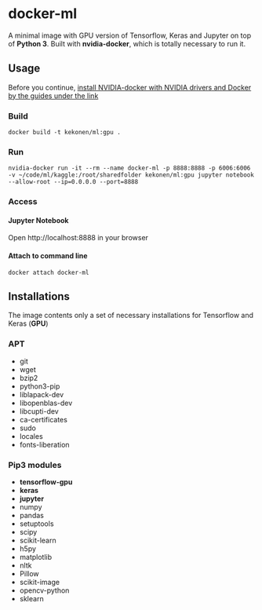 # docker-ml
A minimal image with GPU version of Tensorflow, Keras and Jupyter on top of **Python 3**. Built with **nvidia-docker**, which is totally necessary to run it. 

## Usage
Before you continue, [install NVIDIA-docker with NVIDIA drivers and Docker by the guides under the link](https://github.com/NVIDIA/nvidia-docker)
### Build
`docker build -t kekonen/ml:gpu .`

### Run
`nvidia-docker run -it --rm --name docker-ml -p 8888:8888 -p 6006:6006 -v ~/code/ml/kaggle:/root/sharedfolder kekonen/ml:gpu jupyter notebook --allow-root --ip=0.0.0.0 --port=8888`

### Access
#### Jupyter Notebook
Open http://localhost:8888 in your browser

#### Attach to command line
`docker attach docker-ml`


## Installations
The image contents only a set of necessary installations for Tensorflow and Keras (**GPU**)

### APT
- git
- wget
- bzip2
- python3-pip
- liblapack-dev
- libopenblas-dev
- libcupti-dev
- ca-certificates
- sudo
- locales
- fonts-liberation

### Pip3 modules
- **tensorflow-gpu**
- **keras**
- **jupyter**
- numpy
- pandas
- setuptools
- scipy
- scikit-learn
- h5py
- matplotlib
- nltk
- Pillow
- scikit-image
- opencv-python
- sklearn

